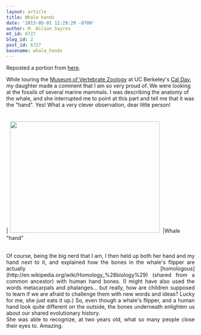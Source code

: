 ```yaml
---
layout: article
title: Whale hands
date: '2013-05-01 12:29:29 -0700'
author: M. Wilson Sayres
mt_id: 6727
blog_id: 2
post_id: 6727
basename: whale_hands
---
```

Reposted a portion from [here](http://mathbionerd.blogspot.com/2013/04/whale-hands.html).

While touring the [Museum of Vertebrate Zoology](http://mvz.berkeley.edu/) at UC Berkeley's [Cal Day](http://calday.berkeley.edu/), my daughter made a comment that I am so very proud of. We were looking at the fossils of several marine mammals. I was describing the anatomy of the whale, and she interrupted me to point at this part and tell me that it was the "hand". Yes! What a very clever observation, dear little person!&nbsp;<br />
<br />



|[<img src="https://lh3.googleusercontent.com/-Jl-qzNiFwX8/UXW4dMydLzI/AAAAAAAABEw/m_qN43ls-so/s400/30.jpg" alt="" width="400" height="298" style="margin: 5px;" />](https://picasaweb.google.com/111630968591261339167/Mathbionerd?authkey=Gv1sRgCIa2z76ItYTLdQ#5869800501135879986)
|Whale "hand"




<br />


<div markdown="block" style="text-align: justify;">
Of course, being the big nerd that I am, I then held up both her hand and my hand next to it, and explained how the bones in the whale's flipper are actually [homologous](http://en.wikipedia.org/wiki/Homology_%28biology%29) (shared from a common ancestor) with human hand bones. (I might have also used the words metacarpals and phalanges... but really, how are children supposed to learn if we are afraid to challenge them with new words and ideas? Lucky for me, she just eats it up.) So, even though a whale's flipper, and a human hand look quite different on the outside, the bones underneath enlighten us about our shared evolutionary history.
</div>




<div markdown="block" style="text-align: justify;">
She was able to recognize, at two years old, what so many people close their eyes to. Amazing.
</div>
